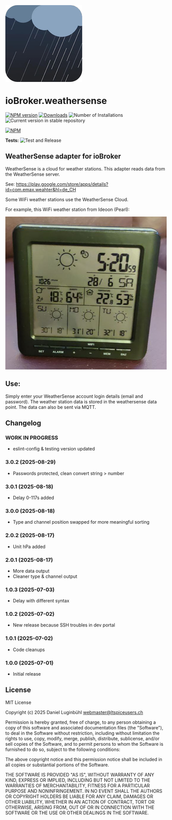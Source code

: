 ![Logo](admin/weathersense.png)

# ioBroker.weathersense

[![NPM version](https://img.shields.io/npm/v/iobroker.weathersense.svg)](https://www.npmjs.com/package/iobroker.weathersense)
[![Downloads](https://img.shields.io/npm/dm/iobroker.weathersense.svg)](https://www.npmjs.com/package/iobroker.weathersense)
![Number of Installations](https://iobroker.live/badges/weathersense-installed.svg)
![Current version in stable repository](https://iobroker.live/badges/weathersense-stable.svg)

[![NPM](https://nodei.co/npm/iobroker.weathersense.png?downloads=true)](https://nodei.co/npm/iobroker.weathersense/)

**Tests:** ![Test and Release](https://github.com/ltspicer/ioBroker.weathersense/workflows/Test%20and%20Release/badge.svg)

## WeatherSense adapter for ioBroker

WeatherSense is a cloud for weather stations. This adapter reads data from the WeatherSense server.

See: https://play.google.com/store/apps/details?id=com.emax.weahter&hl=de_CH

Some WiFi weather stations use the WeatherSense Cloud.

For example, this WiFi weather station from Ideoon (Pearl):

![Screenshot](https://github.com/ltspicer/WeatherSense/blob/main/wetterstation.png)

## Use:

Simply enter your WeatherSense account login details (email and password).
The weather station data is stored in the weathersense data point.
The data can also be sent via MQTT.

## Changelog

### **WORK IN PROGRESS**

- eslint-config & testing version updated

### 3.0.2 (2025-08-29)

- Passwords protected, clean convert string > number

### 3.0.1 (2025-08-18)

- Delay 0-117s added

### 3.0.0 (2025-08-18)

- Type and channel position swapped for more meaningful sorting

### 2.0.2 (2025-08-17)

- Unit hPa added

### 2.0.1 (2025-08-17)

- More data output
- Cleaner type & channel output

### 1.0.3 (2025-07-03)

- Delay with different syntax

### 1.0.2 (2025-07-02)

- New release because SSH troubles in dev portal

### 1.0.1 (2025-07-02)

- Code cleanups

### 1.0.0 (2025-07-01)

- Initial release

## License

MIT License

Copyright (c) 2025 Daniel Luginbühl <webmaster@ltspiceusers.ch>

Permission is hereby granted, free of charge, to any person obtaining a copy
of this software and associated documentation files (the "Software"), to deal
in the Software without restriction, including without limitation the rights
to use, copy, modify, merge, publish, distribute, sublicense, and/or sell
copies of the Software, and to permit persons to whom the Software is
furnished to do so, subject to the following conditions:

The above copyright notice and this permission notice shall be included in all
copies or substantial portions of the Software.

THE SOFTWARE IS PROVIDED "AS IS", WITHOUT WARRANTY OF ANY KIND, EXPRESS OR
IMPLIED, INCLUDING BUT NOT LIMITED TO THE WARRANTIES OF MERCHANTABILITY,
FITNESS FOR A PARTICULAR PURPOSE AND NONINFRINGEMENT. IN NO EVENT SHALL THE
AUTHORS OR COPYRIGHT HOLDERS BE LIABLE FOR ANY CLAIM, DAMAGES OR OTHER
LIABILITY, WHETHER IN AN ACTION OF CONTRACT, TORT OR OTHERWISE, ARISING FROM,
OUT OF OR IN CONNECTION WITH THE SOFTWARE OR THE USE OR OTHER DEALINGS IN THE
SOFTWARE.
